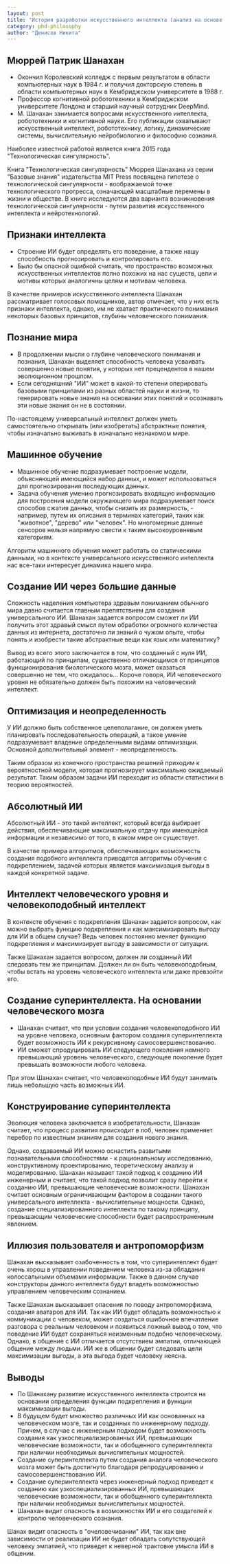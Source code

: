 ```yaml
---
layout: post
title: "История разработки искусственного интеллекта (анализ на основе М. Шанахана)"
category: phd-philosophy
author: "Денисов Никита"
---
```


## Мюррей Патрик Шанахан
* Окончил Королевский колледж с первым результатом в области компьютерных наук в 1984 г. и получил докторскую степень в области компьютерных наук в Кембриджском университете в 1988 г.
* Профессор когнитивной робототехники в Кембриджском университете Лондона и старший научный сотрудник DeepMind. 
* М. Шанахан занимается вопросами искусственного интеллекта, робототехники и когнитивной науки. Его публикации охватывают искусственный интеллект, робототехнику, логику, динамические системы, вычислительную нейробиологию и философию сознания.

Наиболее известной работой является книга 2015 года "Технологическая сингулярность".

Книга "Технологическая сингулярность" Мюррея Шанахана из серии "Базовые знания" издательства MIT Press посвящена гипотезе о технологической сингулярности - воображаемой точке технологического прогресса, означающей масштабные перемены в жизни и обществе. В книге исследуются два варианта возникновения технологической сингулярности - путем развития искусственного интеллекта и нейротехнологий.

## Признаки интеллекта
* Строение ИИ будет определять его поведение, а также нашу способность прогнозировать и контролировать его.
* Было бы опасной ошибкой считать, что пространство возможных искусственных интеллектов полно похожих на нас существ, цели и мотивы которых аналогичны целям и мотивам человека.

В качестве примеров искусственного интеллекта Шанахан рассматривает голосовых помощников, автор отмечает, что у них есть признаки интеллекта, однако, им не хватает практического понимания некоторых базовых принципов, глубины человеческого понимания.

## Познание мира
* В продолжении мысли о глубине человеческого понимания и познания, Шанахан выделяет способность человека усваивать совершенно новые понятия, у которых нет прецендентов в нашем эволюционном прошлом.
* Если сегодняшний "ИИ" может в какой-то степени оперировать базовыми принципами из разных областей науки и жизни, то генерировать новые знания на основании этих понятий и осознавать эти новые знания он не в состоянии.

По-настоящему универсальный интеллект должен уметь самостоятельно открывать (или изобретать) абстрактные понятия, чтобы изначально выживать в изначально незнакомом мире.

## Машинное обучение
* Машинное обучение подразумевает построение модели, объясняющей имеющийся набор данных, и может использоваться для прогнозирования последующих данных.
* Задача обучения умению прогнозировать входящую информацию для построения модели окружающего мира подразумевает поиск способов сжатия данных, чтобы снизить их размерность, - например, путем их описания в терминах категорий, таких как "животное", "дерево" или "человек". Но многомерные данные сенсоров нельзя напрямую свести к таким высокоуровневым категориям.

Алгоритм машинного обучения может работать со статическими данными, но в контексте универсального искусственного интеллекта нас все-таки интересует динамика нашего мира.

## Создание ИИ через большие данные
Сложность наделения компьютера здравым пониманием обычного мира давно считается главным препятствием для создания универсального ИИ. Шанахан задается вопросом сможет ли ИИ получить этот здравый смысл путем обработки огромного количества данных из интернета, достаточно ли знаний о чужом опыте, чтобы понять и изобрести такие абстрактные вещи как язык или математику?

Вывод из всего этого заключается в том, что созданный с нуля ИИ, работающий по принципам, существенно отличающимся от принципов функционирования биологического мозга, может оказаться совершенно не тем, что ожидалось… Короче говоря, ИИ человеческого уровня не обязательно должен быть похожим на человеческий интеллект.

## Оптимизация и неопределенность
У ИИ должно быть собственное целеполагание, он должен уметь планировать последовательность операций, а такое умение подразумевает владение определенными видами оптимизации. Основной дополнительный элемент - неопределенность.

Таким образом из конечного пространства решений приходим к вероятностной модели, которая прогнозирует максимально ожидаемый результат. Таким образом задачи ИИ переходит из области статистики в теорию вероятностей.

## Абсолютный ИИ
Абсолютный ИИ - это такой интеллект, который всегда выбирает действия, обеспечивающие максимальную отдачу при имеющейся информации и независимо от того, в каком мире он существует.

В качестве примера алгоритмов, обеспечивающих возможность создания подобного интеллекта приводятся алгоритмы обучения с подкреплением, задачей которых является максимизация выгоды в каждой конкретной задаче.

## Интеллект человеческого уровня и человекоподобный интеллект
В контексте обучения с подкрепления Шанахан задается вопросом, как можно выбрать функцию подкрепления и как максимизировать выгоду для ИИ в общем случае? Ведь человек постоянно меняет функцию подкрепления и максимизирует выгоду в зависимости от ситуации.

Также Шанахан задается вопросом, должен ли созданный ИИ следовать тем же принципам. Должен ли он быть человекоподобным, чтобы встать на уровень человеческого интеллекта или даже превзойти его.

## Создание суперинтеллекта. На основании человеческого мозга
* Шанахан считает, что при условии создания человекоподобного ИИ на уровне человека, основным фактором создания суперинтеллекта будет возможность ИИ к рекурсивному самосовершенствованию. 
* ИИ сможет спродуцировать ИИ следующего поколения немного превышающий уровень человеческого, следующее поколение будет превышать возможности любого человека.

При этом Шанахан считает, что человекоподобные ИИ будут занимать лишь небольшую часть возможных ИИ.

## Конструирование суперинтеллекта
Эволюция человека заключается в изобретательности, Шанахан считает, что процесс развития происходит в лоб, человек применяет перебор по известным знаниям для создания нового знания.

Однако, создаваемый ИИ можно оснастить развитыми познавательными способностями - к рациональному исследованию, конструктивному проектированию, теоретическому анализу и моделированию. Шанахан называет такой подход к созданию ИИ инженерным и считает, что такой подход позволит сразу перейти к созданию ИИ, превышающие человеческие возможности. Шанахан считает основным ограничивающим фактором в создании такого универсального интеллекта - вычислительные мощности. Однако, создание специализированного интеллекта по такому принципу, превышающим человеческие способности будет распространенным явлением.

## Иллюзия пользователя и антропоморфизм
Шанахан высказывает озабоченность в том, что суперинтеллект будет очень хорош в управлении поведением человека из-за обладания колоссальными объемами информации. Также в данном случае конструкторы данного интеллекта будут владеть возможностью управлением человеческим сознанием.

Также Шанахан высказывает опасения по поводу антропоморфизма, создания аватаров для ИИ. Так как ИИ будет обладать возможностью к коммуникации с человеком, может создаться ошибочное впечатление разговора с реальным человеком и появиться ложный вывод о том, что поведение ИИ будет сохраняться неизменным подобно человеческому. Однако, в общение с ИИ отличается отсутствием эмпатии, отличающей общение между людьми. ИИ же в общении будет следовать цели максимизации выгоды, а эта выгода будет человеку неясна.

## Выводы
* По Шанахану развитие искусственного интеллекта строится на основании определения функции подкрепления и функции максимизации выгоды. 
* В будущем будет множество различных ИИ как основанных на человеческом мозге, так и созданных по инженерному подходу. Причем, в случае с инженерным подходом будет возможность создания как узкоспециализированных ИИ, превышающих человеческие возможности, так и обобщенного суперинтеллекта при наличии необходимых вычислительных мощностей.
* Создание суперинтеллекта путем создания аналога человеческого мозга может быть достигнуто благодаря репродуцированию и самосовершенствованию ИИ.
* Создание суперинтеллекта через инженерный подход приведет к созданию как узкоспециализированных ИИ, превышающих человеческие возможности, так и обобщенного суперинтеллекта при наличии необходимых вычислительных мощностей.
* Шанахан видит опасность в возможностях ИИ и его создателей к контролю человеческого сознания.

Шанах видит опасность в "очеловечивании" ИИ, так как вне зависимости от реализации ИИ не будет обладать сопутствующей человеку эмпатией, что приведет к неверной трактовке умысла ИИ в общении.
